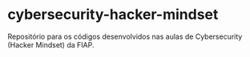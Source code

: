 # cybersecurity-hacker-mindset
Repositório para os códigos desenvolvidos nas aulas de Cybersecurity (Hacker Mindset) da FIAP.
